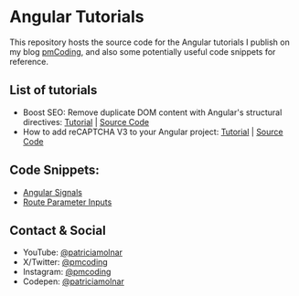 # Angular Tutorials

This repository hosts the source code for the Angular tutorials I publish on my blog [pmCoding](https://pmcoding.co.uk/), and also some potentially useful code snippets for reference. 

## List of tutorials
- Boost SEO: Remove duplicate DOM content with Angular's structural directives: [Tutorial](https://pmcoding.co.uk/post/angular_structural_directives_remove_duplicate_content_for_seo_success) | [Source Code](https://github.com/patriciamolnar/angular-tutorials/tree/master/remove-duplicate-dom-element-directive)
- How to add reCAPTCHA V3 to your Angular project: [Tutorial](https://pmcoding.co.uk/post/angular_recaptcha_v3_tutorial) | [Source Code](https://github.com/patriciamolnar/angular-tutorials/tree/master/angular-recaptcha)

## Code Snippets: 
- [Angular Signals](https://github.com/patriciamolnar/angular-tutorials/tree/master/signals)
- [Route Parameter Inputs](https://github.com/patriciamolnar/angular-tutorials/tree/master/route-parameter-inputs)

## Contact & Social
- YouTube: [@patriciamolnar](https://www.youtube.com/channel/UCnTVj2blZd_9_xpbo2t7ARw)
- X/Twitter: [@pmcoding](https://twitter.com/PMcoding)
- Instagram: [@pmcoding](https://www.instagram.com/pmcoding/)
- Codepen: [@patriciamolnar](https://codepen.io/patriciamolnar)